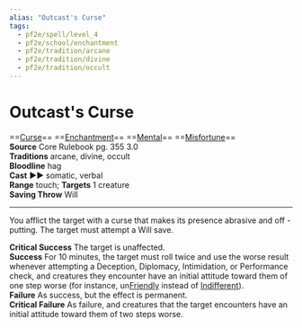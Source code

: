 ```yaml
---
alias: "Outcast's Curse"
tags:
  - pf2e/spell/level_4
  - pf2e/school/enchantment
  - pf2e/tradition/arcane
  - pf2e/tradition/divine
  - pf2e/tradition/occult
---
```


# Outcast's Curse

==[Curse](Curse.md)== ==[Enchantment](Enchantment.md)== ==[Mental](Mental.md)== ==[Misfortune](Misfortune.md)==  
__Source__ Core Rulebook pg. 355 3.0  
**Traditions** arcane, divine, occult  
**Bloodline** hag  
**Cast** ►► somatic, verbal  
**Range** touch; **Targets** 1 creature  
**Saving Throw** Will

---

You afflict the target with a curse that makes its presence abrasive and off -putting. The target must attempt a Will save.

**Critical Success** The target is unaffected.  
**Success** For 10 minutes, the target must roll twice and use the worse result whenever attempting a Deception, Diplomacy, Intimidation, or Performance check, and creatures they encounter have an initial attitude toward them of one step worse (for instance, un[Friendly](Friendly.md) instead of [Indifferent](Indifferent.md)).  
**Failure** As success, but the effect is permanent.  
**Critical Failure** As failure, and creatures that the target encounters have an initial attitude toward them of two steps worse.
